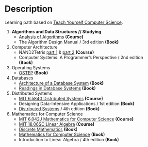 # Description
Learning path based on [Teach Yourself Computer Science](https://teachyourselfcs.com/).

1. **Algorithms and Data Structures // Studying**
    - [Analysis of Algorithms](https://www3.cs.stonybrook.edu/~skiena/373/) **(Course)**
    - The Algorithm Design Manual / 3rd edition **(Book)**
2. Computer Architecture
    - NAND2Tetris [part 1](https://www.coursera.org/learn/build-a-computer) & [part 2](https://www.coursera.org/learn/nand2tetris2) **(Course)**
    - Computer Systems: A Programmer’s Perspective / 2nd edition **(Book)**
3. Operating Systems
    - [OSTEP](https://pages.cs.wisc.edu/~remzi/OSTEP/) **(Book)**
4. Databases
    - [Architecture of a Database System](https://dsf.berkeley.edu/papers/fntdb07-architecture.pdf) **(Book)**
    - [Readings in Database Systems](http://www.redbook.io/) **(Book)**
5. Distributed Systems
    - [MIT 6.5840 Distributed Systems](https://pdos.csail.mit.edu/6.824/index.html) **(Course)**
    - Designing Data-Intensive Applications / 1st edition **(Book)**
    - [Distributed Systems](https://www.distributed-systems.net/index.php/books/ds4/) / 4th edition **(Book)**
6. Mathematics for Computer Science
    - [MIT 6.042J Mathematics for Computer Science](https://ocw.mit.edu/courses/6-042j-mathematics-for-computer-science-fall-2010/) **(Course)**
    - [MIT 18.06SC Linear Algebra](https://ocw.mit.edu/courses/18-06sc-linear-algebra-fall-2011/) **(Course)**
    - [Discrete Mathematics](https://cims.nyu.edu/~regev/teaching/discrete_math_fall_2005/dmbook.pdf) **(Book)**
    - [Mathematics for Computer Science](https://courses.csail.mit.edu/6.042/spring17/mcs.pdf) **(Book)**
    - Introduction to Linear Algebra / 4th edition **(Book)**
